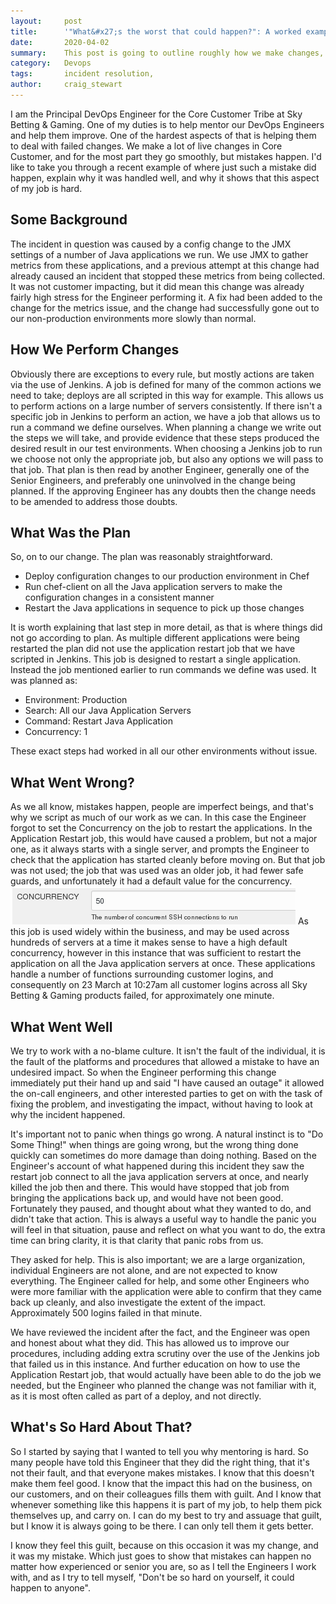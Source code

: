```yaml
---
layout:     post
title:      '"What&#x27;s the worst that could happen?": A worked example of how we deal with live incidents.'
date:       2020-04-02
summary:    This post is going to outline roughly how we make changes, and what we should do when those changes go bad. Using an incident that actually occurred as an example of how we should deal with these incidents, and how we did in that specific case.
category:   Devops
tags:       incident resolution,
author:     craig_stewart
---
```

I am the Principal DevOps Engineer for the Core Customer Tribe at Sky Betting & Gaming. One of my duties is to help mentor our DevOps Engineers and help them improve. One of the hardest aspects of that is helping them to deal with failed changes. We make a lot of live changes in Core Customer, and for the most part they go smoothly, but mistakes happen. I'd like to take you through a recent example of where just such a mistake did happen, explain why it was handled well, and why it shows that this aspect of my job is hard.

## Some Background

The incident in question was caused by a config change to the JMX settings of a number of Java applications we run. We use JMX to gather metrics from these applications, and a previous attempt at this change had already caused an incident that stopped these metrics from being collected. It was not customer impacting, but it did mean this change was already fairly high stress for the Engineer performing it. A fix had been added to the change for the metrics issue, and the change had successfully gone out to our non-production environments more slowly than normal.

## How We Perform Changes

Obviously there are exceptions to every rule, but mostly actions are taken via the use of Jenkins. A job is defined for many of the common actions we need to take; deploys are all scripted in this way for example. This allows us to perform actions on a large number of servers consistently. If there isn't a specific job in Jenkins to perform an action, we have a job that allows us to run a command we define ourselves. When planning a change we write out the steps we will take, and provide evidence that these steps produced the desired result in our test environments. When choosing a Jenkins job to run we choose not only the appropriate job, but also any options we will pass to that job. That plan is then read by another Engineer, generally one of the Senior Engineers, and preferably one uninvolved in the change being planned. If the approving Engineer has any doubts then the change needs to be amended to address those doubts.

## What Was the Plan

So, on to our change. The plan was reasonably straightforward.
- Deploy configuration changes to our production environment in Chef
- Run chef-client on all the Java application servers to make the configuration changes in a consistent manner
- Restart the Java applications in sequence to pick up those changes

It is worth explaining that last step in more detail, as that is where things did not go according to plan. As multiple different applications were being restarted the plan did not use the application restart job that we have scripted in Jenkins. This job is designed to restart a single application. Instead the job mentioned earlier to run commands we define was used. It was planned as:
- Environment: Production
- Search: All our Java Application Servers
- Command: Restart Java Application
- Concurrency: 1

These exact steps had worked in all our other environments without issue.

## What Went Wrong?

As we all know, mistakes happen, people are imperfect beings, and that's why we script as much of our work as we can. In this case the Engineer forgot to set the Concurrency on the job to restart the applications. In the Application Restart job, this would have caused a problem, but not a major one, as it always starts with a single server, and prompts the Engineer to check that the application has started cleanly before moving on. But that job was not used; the job that was used was an older job, it had fewer safe guards, and unfortunately it had a default value for the concurrency.
![](/images/jenkins_concurrency.png)
As this job is used widely within the business, and may be used across hundreds of servers at a time it makes sense to have a high default concurrency, however in this instance that was sufficient to restart the application on all the Java application servers at once. These applications handle a number of functions surrounding customer logins, and consequently on 23 March at 10:27am all customer logins across all Sky Betting & Gaming products failed, for approximately one minute.

## What Went Well

We try to work with a no-blame culture. It isn't the fault of the individual, it is the fault of the platforms and procedures that allowed a mistake to have an undesired impact. So when the Engineer performing this change immediately put their hand up and said "I have caused an outage" it allowed the on-call engineers, and other interested parties to get on with the task of fixing the problem, and investigating the impact, without having to look at why the incident happened.

It's important not to panic when things go wrong. A natural instinct is to "Do Some Thing!" when things are going wrong, but the wrong thing done quickly can sometimes do more damage than doing nothing. Based on the Engineer's account of what happened during this incident they saw the restart job connect to all the java application servers at once, and nearly killed the job then and there. This would have stopped that job from bringing the applications back up, and would have not been good. Fortunately they paused, and thought about what they wanted to do, and didn't take that action. This is always a useful way to handle the panic you will feel in that situation, pause and reflect on what you want to do, the extra time can bring clarity, it is that clarity that panic robs from us.

They asked for help. This is also important; we are a large organization, individual Engineers are not alone, and are not expected to know everything. The Engineer called for help, and some other Engineers who were more familiar with the application were able to confirm that they came back up cleanly, and also investigate the extent of the impact. Approximately 500 logins failed in that minute.

We have reviewed the incident after the fact, and the Engineer was open and honest about what they did. This has allowed us to improve our procedures, including adding extra scrutiny over the use of the Jenkins job that failed us in this instance. And further education on how to use the Application Restart job, that would actually have been able to do the job we needed, but the Engineer who planned the change was not familiar with it, as it is most often called as part of a deploy, and not directly.

## What's So Hard About That?

So I started by saying that I wanted to tell you why mentoring is hard. So many people have told this Engineer that they did the right thing, that it's not their fault, and that everyone makes mistakes. I know that this doesn't make them feel good. I know that the impact this had on the business, on our customers, and on their colleagues fills them with guilt. And I know that whenever something like this happens it is part of my job, to help them pick themselves up, and carry on. I can do my best to try and assuage that guilt, but I know it is always going to be there. I can only tell them it gets better.

I know they feel this guilt, because on this occasion it was my change, and it was my mistake. Which just goes to show that mistakes can happen no matter how experienced or senior you are, so as I tell the Engineers I work with, and as I try to tell myself, "Don't be so hard on yourself, it could happen to anyone".
